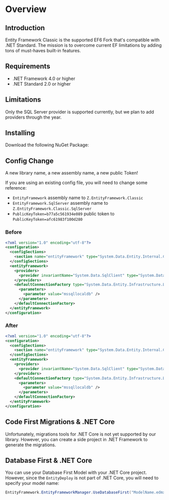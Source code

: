 # Overview

## Introduction
Entity Framework Classic is the supported EF6 Fork that's compatible with .NET Standard. The mission is to overcome current EF limitations by adding tons of must-haves built-in features.

## Requirements
- .NET Framework 4.0 or higher
- .NET Standard 2.0 or higher

## Limitations
Only the SQL Server provider is supported currently, but we plan to add providers through the year.

## Installing
Download the following NuGet Package:

## Config Change

A new library name, a new assembly name, a new public Token!

If you are using an existing config file, you will need to change some reference:

- `EntityFramework` assembly name to `Z.EntityFramework.Classic`
- `EntityFramework.SqlServer` assembly name to `Z.EntityFramework.Classic.SqlServer`
- `PublicKeyToken=b77a5c561934e089` public token to `PublicKeyToken=afc61983f100d280`

### Before
```xml
<?xml version="1.0" encoding="utf-8"?>
<configuration>
  <configSections>
    <section name="entityFramework" type="System.Data.Entity.Internal.ConfigFile.EntityFrameworkSection, EntityFramework, Version=6.0.0.0, Culture=neutral, PublicKeyToken=b77a5c561934e089" requirePermission="false" />
  </configSections>
  <entityFramework>
    <providers>
      <provider invariantName="System.Data.SqlClient" type="System.Data.Entity.SqlServer.SqlProviderServices, EntityFramework.SqlServer" />
    </providers>
    <defaultConnectionFactory type="System.Data.Entity.Infrastructure.LocalDbConnectionFactory, EntityFramework">
      <parameters>
        <parameter value="mssqllocaldb" />
      </parameters>
    </defaultConnectionFactory>
  </entityFramework>
</configuration>
```

### After
```xml
<?xml version="1.0" encoding="utf-8"?>
<configuration>
  <configSections>
    <section name="entityFramework" type="System.Data.Entity.Internal.ConfigFile.EntityFrameworkSection, EntityFramework, Version=6.0.0.0, Culture=neutral, PublicKeyToken=afc61983f100d280" requirePermission="false" />
  </configSections>
  <entityFramework>
    <providers>
      <provider invariantName="System.Data.SqlClient" type="System.Data.Entity.SqlServer.SqlProviderServices, Z.EntityFramework.Classic.SqlServer" />
    </providers>
    <defaultConnectionFactory type="System.Data.Entity.Infrastructure.LocalDbConnectionFactory, Z.EntityFramework.Classic">
      <parameters>
        <parameter value="mssqllocaldb" />
      </parameters>
    </defaultConnectionFactory>
  </entityFramework>
</configuration>
```

## Code First Migrations & .NET Core

Unfortunately, migrations tools for .NET Core is not yet supported by our library. However, you can create a side project in .NET Framework to generate the migrations.

## Database First & .NET Core

You can use your Database First Model with your .NET Core project. However, since the `EntityDeploy` is not part of .NET Core, you will need to specify your model name:

```csharp
EntityFramework.EntityFrameworkManager.UseDatabaseFirst("ModelName.edmx");
```
